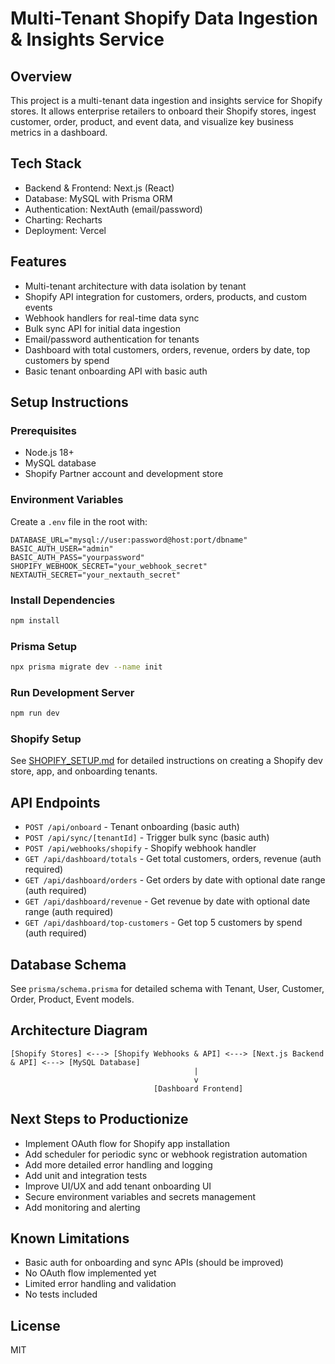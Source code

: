# Multi-Tenant Shopify Data Ingestion & Insights Service

## Overview
This project is a multi-tenant data ingestion and insights service for Shopify stores. It allows enterprise retailers to onboard their Shopify stores, ingest customer, order, product, and event data, and visualize key business metrics in a dashboard.

## Tech Stack
- Backend & Frontend: Next.js (React)
- Database: MySQL with Prisma ORM
- Authentication: NextAuth (email/password)
- Charting: Recharts
- Deployment: Vercel

## Features
- Multi-tenant architecture with data isolation by tenant
- Shopify API integration for customers, orders, products, and custom events
- Webhook handlers for real-time data sync
- Bulk sync API for initial data ingestion
- Email/password authentication for tenants
- Dashboard with total customers, orders, revenue, orders by date, top customers by spend
- Basic tenant onboarding API with basic auth

## Setup Instructions

### Prerequisites
- Node.js 18+
- MySQL database
- Shopify Partner account and development store

### Environment Variables
Create a `.env` file in the root with:

```
DATABASE_URL="mysql://user:password@host:port/dbname"
BASIC_AUTH_USER="admin"
BASIC_AUTH_PASS="yourpassword"
SHOPIFY_WEBHOOK_SECRET="your_webhook_secret"
NEXTAUTH_SECRET="your_nextauth_secret"
```

### Install Dependencies
```bash
npm install
```

### Prisma Setup
```bash
npx prisma migrate dev --name init
```

### Run Development Server
```bash
npm run dev
```

### Shopify Setup
See [SHOPIFY_SETUP.md](./SHOPIFY_SETUP.md) for detailed instructions on creating a Shopify dev store, app, and onboarding tenants.

## API Endpoints

- `POST /api/onboard` - Tenant onboarding (basic auth)
- `POST /api/sync/[tenantId]` - Trigger bulk sync (basic auth)
- `POST /api/webhooks/shopify` - Shopify webhook handler
- `GET /api/dashboard/totals` - Get total customers, orders, revenue (auth required)
- `GET /api/dashboard/orders` - Get orders by date with optional date range (auth required)
- `GET /api/dashboard/revenue` - Get revenue by date with optional date range (auth required)
- `GET /api/dashboard/top-customers` - Get top 5 customers by spend (auth required)

## Database Schema
See `prisma/schema.prisma` for detailed schema with Tenant, User, Customer, Order, Product, Event models.

## Architecture Diagram
```
[Shopify Stores] <---> [Shopify Webhooks & API] <---> [Next.js Backend & API] <---> [MySQL Database]
                                         |
                                         v
                                [Dashboard Frontend]
```

## Next Steps to Productionize
- Implement OAuth flow for Shopify app installation
- Add scheduler for periodic sync or webhook registration automation
- Add more detailed error handling and logging
- Add unit and integration tests
- Improve UI/UX and add tenant onboarding UI
- Secure environment variables and secrets management
- Add monitoring and alerting

## Known Limitations
- Basic auth for onboarding and sync APIs (should be improved)
- No OAuth flow implemented yet
- Limited error handling and validation
- No tests included

## License
MIT
